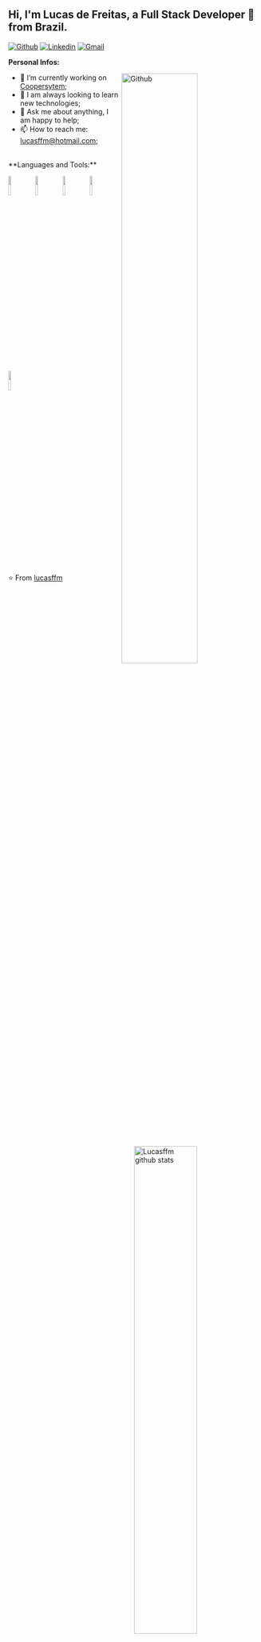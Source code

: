## Hi, I'm Lucas de Freitas, a Full Stack Developer 🚀 from Brazil.

[![Github](https://img.shields.io/badge/-Github-000?style=flat&logo=Github&logoColor=white)](https://github.com/lucasffm)
[![Linkedin](https://img.shields.io/badge/-LinkedIn-blue?style=flat&logo=Linkedin&logoColor=white)](https://www.linkedin.com/in/lucasffm)
[![Gmail](https://img.shields.io/badge/-Gmail-c14438?style=flat&logo=Gmail&logoColor=white)](mailto:lucasffm@gmail.com)

**Personal Infos:**

<img width="55%" align="right" width="200px" alt="Github" src="https://raw.githubusercontent.com/detain/svg-logos/780f25886640cef088af994181646db2f6b1a3f8/svg/javascript.svg" />

- 💼 I’m currently working on [Coopersytem](https://www.coopersystem.com.br);
- 🔧   I am always looking to learn new technologies;
- 💬 Ask me about anything, I am happy to help;
- 📫 How to reach me: lucasffm@hotmail.com;

<br>
**Languages and Tools:** 

<p>
  <a href="https://github.com/lucasffm">
    <img width="50%" align="right" width="50%" alt="Lucasffm github stats" src="https://github-readme-stats.vercel.app/api?username=lucasffm&show_icons=true&hide_border=true" />
  </a>
  
  <!-- Your languages and tools. Be careful with the alignment. 
  You can use this sites to get logos: https://www.vectorlogo.zone or https://simpleicons.org/
  -->

 <img width="10%" src="https://www.vectorlogo.zone/logos/nodejs/nodejs-horizontal.svg" />
<img width="10%" src="https://www.vectorlogo.zone/logos/nestjs/nestjs-ar21.svg" />
<img width="10%" src="https://raw.githubusercontent.com/prplx/svg-logos/5585531d45d294869c4eaab4d7cf2e9c167710a9/svg/vue.svg" />
<img width="10%" src="https://www.vectorlogo.zone/logos/reactjs/reactjs-ar21.svg" />
<img width="10%" src="https://www.vectorlogo.zone/logos/angular/angular-ar21.svg" />
</p>


⭐️ From [lucasffm](https://github.com/lucasffm)
